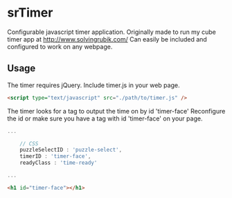 # srTimer
Configurable javascript timer application. Originally made to run my cube timer app at http://www.solvingrubik.com/
Can easily be included and configured to work on any webpage.

## Usage

The timer requires jQuery. Include timer.js in your web page.
```html
<script type="text/javascript" src="./path/to/timer.js" />
```

The timer looks for a tag to output the time on by id 'timer-face' Reconfigure the id or make sure you have a tag with id 'timer-face' on your page.
```javascript
...

	// CSS
	puzzleSelectID : 'puzzle-select',
	timerID : 'timer-face',
	readyClass : 'time-ready'

...
```

```html
<h1 id="timer-face"></h1>
```
